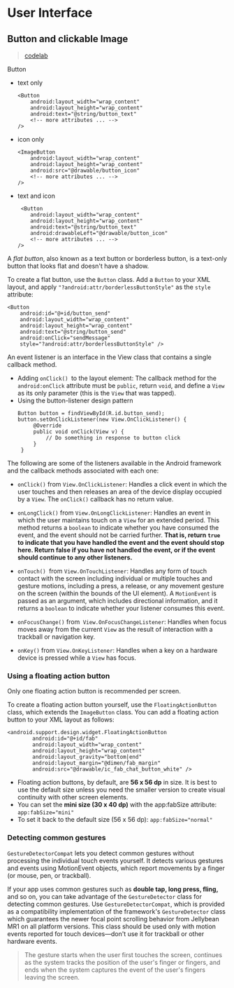 # User Interface

## Button and clickable Image
>[codelab](http://clmirror.storage.googleapis.com/codelabs/android-training-clickable-images/index.html#0)

Button
- text only
	```
	<Button
	    android:layout_width="wrap_content"
	    android:layout_height="wrap_content"
	    android:text="@string/button_text"
	    <!-- more attributes ... -->
	/>
	```
- icon only
	```
	<ImageButton
	    android:layout_width="wrap_content"
	    android:layout_height="wrap_content"
	    android:src="@drawable/button_icon"
	    <!-- more attributes ... -->
	/>
	```
- text and icon
 	```
	 <Button
	    android:layout_width="wrap_content"
	    android:layout_height="wrap_content"
	    android:text="@string/button_text"
	    android:drawableLeft="@drawable/button_icon"
	    <!-- more attributes ... -->
	/>
	```

A _flat button_, also known as a text button or borderless button, is a text-only button that looks flat and doesn't have a shadow. 

To create a flat button, use the `Button` class. Add a `Button` to your XML layout, and apply `"?android:attr/borderlessButtonStyle"` as the `style` attribute:
```
<Button
    android:id="@+id/button_send"
    android:layout_width="wrap_content"
    android:layout_height="wrap_content"
    android:text="@string/button_send"
    android:onClick="sendMessage"
    style="?android:attr/borderlessButtonStyle" />
```

An event listener is an interface in the View class that contains a single callback method.

- Adding `onClick() `to the layout element: The callback method for the `android:onClick` attribute must be `public`, return `void`, and define a `View` as its only parameter (this is the `View` that was tapped).
- Using the button-listener design pattern
	```
	Button button = findViewById(R.id.button_send);
	button.setOnClickListener(new View.OnClickListener() {
	     @Override
	     public void onClick(View v) {
	         // Do something in response to button click
	     }
	 }
	```

The following are some of the listeners available in the Android framework and the callback methods associated with each one:

- `onClick()` from `View.OnClickListener`: Handles a click event in which the user touches and then releases an area of the device display occupied by a `View`. The `onClick()` callback has no return value.

- `onLongClick()` from `View.OnLongClickListener`: Handles an event in which the user maintains touch on a `View` for an extended period. This method returns a `boolean` to indicate whether you have consumed the event, and the event should not be carried further. **That is, return `true` to indicate that you have handled the event and the event should stop here. Return false if you have not handled the event, or if the event should continue to any other listeners.**

- `onTouch() `from `View.OnTouchListener`: Handles any form of touch contact with the screen including individual or multiple touches and gesture motions, including a press, a release, or any movement gesture on the screen (within the bounds of the UI element). A `MotionEvent` is passed as an argument, which includes directional information, and it returns a `boolean` to indicate whether your listener consumes this event.

- `onFocusChange()` from` View.OnFocusChangeListener`: Handles when focus moves away from the current `View` as the result of interaction with a trackball or navigation key.

- `onKey()` from `View.OnKeyListener`: Handles when a key on a hardware device is pressed while a `View` has focus.

### Using a floating action button

Only one floating action button is recommended per screen.

To create a floating action button yourself, use the `FloatingActionButton` class, which extends the `ImageButton` class. You can add a floating action button to your XML layout as follows:
```
<android.support.design.widget.FloatingActionButton
        android:id="@+id/fab"
        android:layout_width="wrap_content"
        android:layout_height="wrap_content"
        android:layout_gravity="bottom|end"
        android:layout_margin="@dimen/fab_margin"
        android:src="@drawable/ic_fab_chat_button_white" />
```
- Floating action buttons, by default, are **56 x 56 dp** in size. It is best to use the default size unless you need the smaller version to create visual continuity with other screen elements.
- You can set the **mini size (30 x 40 dp)** with the app:fabSize attribute: `app:fabSize="mini"`
- To set it back to the default size (56 x 56 dp): `app:fabSize="normal"`

### Detecting common gestures
`GestureDetectorCompat` lets you detect common gestures without processing the individual touch events yourself. It detects various gestures and events using MotionEvent objects, which report movements by a finger (or mouse, pen, or trackball).

If your app uses common gestures such as **double tap, long press, fling,** and so on, you can take advantage of the `GestureDetector` class for detecting common gestures. Use `GestureDetectorCompat`, which is provided as a compatibility implementation of the framework's `GestureDetector` class which guarantees the newer focal point scrolling behavior from Jellybean MR1 on all platform versions. This class should be used only with motion events reported for touch devices—don't use it for trackball or other hardware events.


> The gesture starts when the user first touches the screen, continues as the system tracks the position of the user's finger or fingers, and ends when the system captures the event of the user's fingers leaving the screen.

